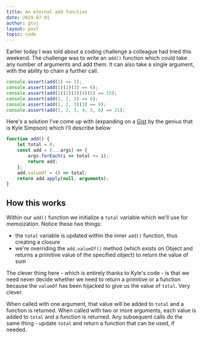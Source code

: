 ```yaml
---
title: An eternal add function
date: 2019-07-01
author: gtvj
layout: post
topic: code
---
```


Earlier today I was told about a coding challenge a colleague had tried this weekend. The challenge was to write an `add()` function
which could take any number of arguments and add them. It can also take a single argument, with the ability to chain a further call.

```javascript
console.assert(add(1) == 1);
console.assert(add(1)(2)(3) == 6);
console.assert(add(1)(2)(3)(4)(5) == 15);
console.assert(add(1, 2, 3) == 6);
console.assert(add(1, 2, 3)(3) == 9);
console.assert(add(1, 2, 3, 4, 5, 6) == 21);
```

Here's a solution I've come up with (expanding on a [Gist](https://gist.github.com/getify/fa0c953ceae448177caf#file-add-js) by the genius that is Kyle Simpson) which I'll describe below

```javascript
function add() {  
    let total = 0;
    const add = (...args) => {
        args.forEach(i => total += i);
        return add;
    };
    add.valueOf = () => total;
    return add.apply(null, arguments);
}

```

## How this works

Within our `add()` function we initialize a `total` variable which we'll use for memoization. Notice these two things: 
 
- the `total` variable is updated within the inner `add()` function, thus creating a closure
- we're overriding the `add.valueOf()` method (which exists on Object and returns a primitive value of the specified object) to return the value of sum 

The clever thing here - which is entirely thanks to Kyle's code - is that we need never decide whether we need to return a primitive or a function because the `valueOf` has been hijacked to give us the value of `total`. Very clever. 

When called with one argument, that value will be added to `total` and a function is returned. When called with two or more arguments, each value is added to `total` and a function is returned. Any subsequent calls do the same thing - update `total` and return a function that can be used, if needed. 